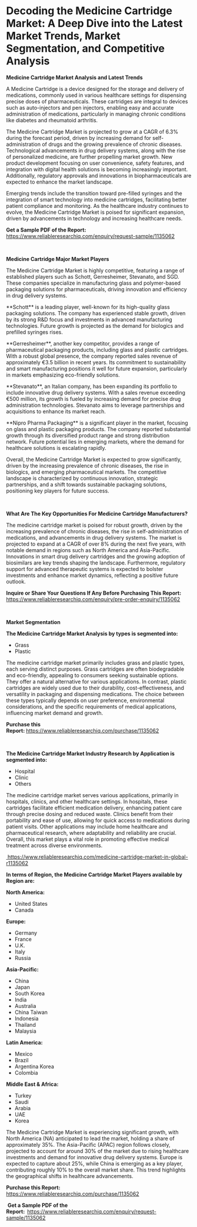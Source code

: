 <p><h1>Decoding the Medicine Cartridge Market: A Deep Dive into the Latest Market Trends, Market Segmentation, and Competitive Analysis</h1></p><p><strong>Medicine Cartridge Market Analysis and Latest Trends</strong></p>
<p><p>A Medicine Cartridge is a device designed for the storage and delivery of medications, commonly used in various healthcare settings for dispensing precise doses of pharmaceuticals. These cartridges are integral to devices such as auto-injectors and pen injectors, enabling easy and accurate administration of medications, particularly in managing chronic conditions like diabetes and rheumatoid arthritis.</p><p>The Medicine Cartridge Market is projected to grow at a CAGR of 6.3% during the forecast period, driven by increasing demand for self-administration of drugs and the growing prevalence of chronic diseases. Technological advancements in drug delivery systems, along with the rise of personalized medicine, are further propelling market growth. New product development focusing on user convenience, safety features, and integration with digital health solutions is becoming increasingly important. Additionally, regulatory approvals and innovations in biopharmaceuticals are expected to enhance the market landscape.</p><p>Emerging trends include the transition toward pre-filled syringes and the integration of smart technology into medicine cartridges, facilitating better patient compliance and monitoring. As the healthcare industry continues to evolve, the Medicine Cartridge Market is poised for significant expansion, driven by advancements in technology and increasing healthcare needs.</p></p>
<p><strong>Get a Sample PDF of the Report:&nbsp;</strong> <a href="https://www.reliableresearchiq.com/enquiry/request-sample/1135062?utm_campaign=3519&utm_medium=2&utm_source=Github&utm_content=ia&utm_term=13042025&utm_id=medicine-cartridge">https://www.reliableresearchiq.com/enquiry/request-sample/1135062</a></p>
<p>&nbsp;</p>
<p><strong>Medicine Cartridge Major Market Players</strong></p>
<p><p>The Medicine Cartridge Market is highly competitive, featuring a range of established players such as Schott, Gerresheimer, Stevanato, and SGD. These companies specialize in manufacturing glass and polymer-based packaging solutions for pharmaceuticals, driving innovation and efficiency in drug delivery systems.</p><p>**Schott** is a leading player, well-known for its high-quality glass packaging solutions. The company has experienced stable growth, driven by its strong R&D focus and investments in advanced manufacturing technologies. Future growth is projected as the demand for biologics and prefilled syringes rises.</p><p>**Gerresheimer**, another key competitor, provides a range of pharmaceutical packaging products, including glass and plastic cartridges. With a robust global presence, the company reported sales revenue of approximately €3.5 billion in recent years. Its commitment to sustainability and smart manufacturing positions it well for future expansion, particularly in markets emphasizing eco-friendly solutions.</p><p>**Stevanato**, an Italian company, has been expanding its portfolio to include innovative drug delivery systems. With a sales revenue exceeding €500 million, its growth is fueled by increasing demand for precise drug administration technologies. Stevanato aims to leverage partnerships and acquisitions to enhance its market reach.</p><p>**Nipro Pharma Packaging** is a significant player in the market, focusing on glass and plastic packaging products. The company reported substantial growth through its diversified product range and strong distribution network. Future potential lies in emerging markets, where the demand for healthcare solutions is escalating rapidly.</p><p>Overall, the Medicine Cartridge Market is expected to grow significantly, driven by the increasing prevalence of chronic diseases, the rise in biologics, and emerging pharmaceutical markets. The competitive landscape is characterized by continuous innovation, strategic partnerships, and a shift towards sustainable packaging solutions, positioning key players for future success.</p></p>
<p>&nbsp;</p>
<p><strong>What Are The Key Opportunities For Medicine Cartridge Manufacturers?</strong></p>
<p><p>The medicine cartridge market is poised for robust growth, driven by the increasing prevalence of chronic diseases, the rise in self-administration of medications, and advancements in drug delivery systems. The market is projected to expand at a CAGR of over 8% during the next five years, with notable demand in regions such as North America and Asia-Pacific. Innovations in smart drug delivery cartridges and the growing adoption of biosimilars are key trends shaping the landscape. Furthermore, regulatory support for advanced therapeutic systems is expected to bolster investments and enhance market dynamics, reflecting a positive future outlook.</p></p>
<p><strong>Inquire or Share Your Questions If Any Before Purchasing This Report:</strong> <a href="https://www.reliableresearchiq.com/enquiry/pre-order-enquiry/1135062?utm_campaign=3519&utm_medium=2&utm_source=Github&utm_content=ia&utm_term=13042025&utm_id=medicine-cartridge">https://www.reliableresearchiq.com/enquiry/pre-order-enquiry/1135062</a></p>
<p>&nbsp;</p>
<p><strong>Market Segmentation</strong></p>
<p><strong>The Medicine Cartridge Market Analysis by types is segmented into:</strong></p>
<p><ul><li>Grass</li><li>Plastic</li></ul></p>
<p><p>The medicine cartridge market primarily includes grass and plastic types, each serving distinct purposes. Grass cartridges are often biodegradable and eco-friendly, appealing to consumers seeking sustainable options. They offer a natural alternative for various applications. In contrast, plastic cartridges are widely used due to their durability, cost-effectiveness, and versatility in packaging and dispensing medications. The choice between these types typically depends on user preference, environmental considerations, and the specific requirements of medical applications, influencing market demand and growth.</p></p>
<p><strong>Purchase this Report:&nbsp;</strong><a href="https://www.reliableresearchiq.com/purchase/1135062?utm_campaign=3519&utm_medium=2&utm_source=Github&utm_content=ia&utm_term=13042025&utm_id=medicine-cartridge">https://www.reliableresearchiq.com/purchase/1135062</a></p>
<p>&nbsp;</p>
<p><strong>The Medicine Cartridge Market Industry Research by Application is segmented into:</strong></p>
<p><ul><li>Hospital</li><li>Clinic</li><li>Others</li></ul></p>
<p><p>The medicine cartridge market serves various applications, primarily in hospitals, clinics, and other healthcare settings. In hospitals, these cartridges facilitate efficient medication delivery, enhancing patient care through precise dosing and reduced waste. Clinics benefit from their portability and ease of use, allowing for quick access to medications during patient visits. Other applications may include home healthcare and pharmaceutical research, where adaptability and reliability are crucial. Overall, this market plays a vital role in promoting effective medical treatment across diverse environments.</p></p>
<p><a href="https://www.reliableresearchiq.com/medicine-cartridge-market-in-global-r1135062?utm_campaign=3519&utm_medium=2&utm_source=Github&utm_content=ia&utm_term=13042025&utm_id=medicine-cartridge">&nbsp;https://www.reliableresearchiq.com/medicine-cartridge-market-in-global-r1135062</a></p>
<p><strong>In terms of Region, the Medicine Cartridge Market Players available by Region are:</strong></p>
<p>
    <p> <strong> North America: </strong>
        <ul>
            <li>United States</li>
            <li>Canada</li>
        </ul>
        </p> 
    <p> <strong> Europe: </strong>
        <ul>
            <li>Germany</li>
            <li>France</li>
            <li>U.K.</li>
            <li>Italy</li>
            <li>Russia</li>
        </ul>
        </p> 
    <p> <strong> Asia-Pacific: </strong>
        <ul>
            <li>China</li>
            <li>Japan</li>
            <li>South Korea</li>
            <li>India</li>
            <li>Australia</li>
            <li>China Taiwan</li>
            <li>Indonesia</li>
            <li>Thailand</li>
            <li>Malaysia</li>
        </ul>
        </p> 
    <p> <strong> Latin America: </strong>
        <ul>
            <li>Mexico</li>
            <li>Brazil</li>
            <li>Argentina Korea</li>
            <li>Colombia</li>
        </ul>
        </p> 
    <p> <strong> Middle East & Africa: </strong>
        <ul>
            <li>Turkey</li>
            <li>Saudi</li>
            <li>Arabia</li>
            <li>UAE</li>
            <li>Korea</li>
        </ul>
    </p>
    </p>
<p><p>The Medicine Cartridge Market is experiencing significant growth, with North America (NA) anticipated to lead the market, holding a share of approximately 35%. The Asia-Pacific (APAC) region follows closely, projected to account for around 30% of the market due to rising healthcare investments and demand for innovative drug delivery systems. Europe is expected to capture about 25%, while China is emerging as a key player, contributing roughly 10% to the overall market share. This trend highlights the geographical shifts in healthcare advancements.</p></p>
<p><strong>Purchase this Report: </strong><a href="https://www.reliableresearchiq.com/purchase/1135062?utm_campaign=3519&utm_medium=2&utm_source=Github&utm_content=ia&utm_term=13042025&utm_id=medicine-cartridge">https://www.reliableresearchiq.com/purchase/1135062</a></p>
<p>&nbsp;<strong>Get a Sample PDF of the Report:&nbsp;&nbsp;</strong><a href="https://www.reliableresearchiq.com/enquiry/request-sample/1135062?utm_campaign=3519&utm_medium=2&utm_source=Github&utm_content=ia&utm_term=13042025&utm_id=medicine-cartridge">https://www.reliableresearchiq.com/enquiry/request-sample/1135062</a></p>
<p><strong></strong></p>
<p><p></p><p></p><p></p></p>